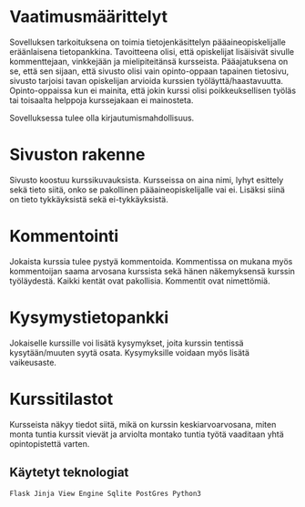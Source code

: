 # Vaatimusmäärittelyt

Sovelluksen tarkoituksena on toimia tietojenkäsittelyn pääaineopiskelijalle eräänlaisena tietopankkina. Tavoitteena olisi, että opiskelijat lisäisivät sivulle kommenttejaan, vinkkejään ja mielipiteitänsä kursseista. Pääajatuksena on se, että sen sijaan, että sivusto olisi vain opinto-oppaan tapainen tietosivu, sivusto tarjoisi tavan opiskelijan arvioida kurssien työläyttä/haastavuutta. Opinto-oppaissa kun ei mainita, että jokin kurssi olisi poikkeuksellisen työläs tai toisaalta helppoja kurssejakaan ei mainosteta. 

Sovelluksessa tulee olla kirjautumismahdollisuus.

# Sivuston rakenne

Sivusto koostuu kurssikuvauksista. Kursseissa on aina nimi, lyhyt esittely sekä tieto siitä, onko se pakollinen pääaineopiskelijalle vai ei. Lisäksi siinä on tieto tykkäyksistä sekä ei-tykkäyksistä. 

# Kommentointi

Jokaista kurssia tulee pystyä kommentoida. Kommentissa on mukana myös kommentoijan saama arvosana kurssista sekä hänen näkemyksensä kurssin työläydestä. Kaikki kentät ovat pakollisia. Kommentit ovat nimettömiä. 

# Kysymystietopankki

Jokaiselle kurssille voi lisätä kysymykset, joita kurssin tentissä kysytään/muuten syytä osata. Kysymyksille voidaan myös lisätä vaikeusaste. 

# Kurssitilastot

Kursseista näkyy tiedot siitä, mikä on kurssin keskiarvoarvosana, miten monta tuntia kurssit vievät ja arviolta montako tuntia työtä vaaditaan yhtä opintopistettä varten. 

## Käytetyt teknologiat
`
Flask
Jinja View Engine
Sqlite
PostGres
Python3
`


